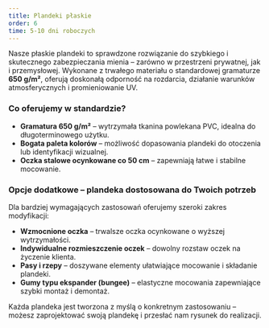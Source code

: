 ```yaml
---
title: Plandeki płaskie
order: 6
time: 5-10 dni roboczych
---
```


Nasze płaskie plandeki to sprawdzone rozwiązanie do szybkiego i skutecznego
zabezpieczania mienia – zarówno w przestrzeni prywatnej, jak i przemysłowej.
Wykonane z trwałego materiału o standardowej gramaturze **650 g/m²**, oferują
doskonałą odporność na rozdarcia, działanie warunków atmosferycznych i
promieniowanie UV.

### Co oferujemy w standardzie?

- **Gramatura 650 g/m²** – wytrzymała tkanina powlekana PVC, idealna do
  długoterminowego użytku.
- **Bogata paleta kolorów** – możliwość dopasowania plandeki do otoczenia lub
  identyfikacji wizualnej.
- **Oczka stalowe ocynkowane co 50 cm** – zapewniają łatwe i stabilne mocowanie.

### Opcje dodatkowe – plandeka dostosowana do Twoich potrzeb

Dla bardziej wymagających zastosowań oferujemy szeroki zakres modyfikacji:

- **Wzmocnione oczka** – trwalsze oczka ocynkowane o wyższej wytrzymałości.
- **Indywidualne rozmieszczenie oczek** – dowolny rozstaw oczek na życzenie
  klienta.
- **Pasy i rzepy** – doszywane elementy ułatwiające mocowanie i składanie
  plandeki.
- **Gumy typu ekspander (bungee)** – elastyczne mocowania zapewniające szybki
  montaż i demontaż.

Każda plandeka jest tworzona z myślą o konkretnym zastosowaniu – możesz
zaprojektować swoją plandekę i przesłać nam rysunek do realizacji.
